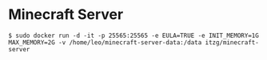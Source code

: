 # Minecraft Server

```
$ sudo docker run -d -it -p 25565:25565 -e EULA=TRUE -e INIT_MEMORY=1G MAX_MEMORY=2G -v /home/leo/minecraft-server-data:/data itzg/minecraft-server
```